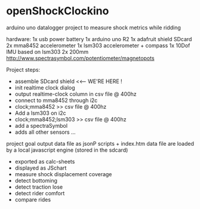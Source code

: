 # openShockClockino
arduino uno datalogger project to measure shock metrics while ridding

hardware:
1x usb power battery
1x arduino uno R2
1x adafruit shield SDcard
2x mma8452 accelerometer
1x lsm303 accelerometer + compass
1x 10Dof IMU based on lsm303
2x 200mm http://www.spectrasymbol.com/potentiometer/magnetopots

Project steps:
 - assemble SDcard shield <<-- WE'RE HERE !
 - init realtime clock dialog
 - output realtime-clock column in csv file @ 400hz
 - connect to mma8452 through i2c
 - clock;mma8452 >> csv file @ 400hz
 - Add a lsm303 on i2c
 - clock;mma8452;lsm303 >> csv file @ 400hz
 - add a spectraSymbol
 - adds all other sensors
...

project goal
output data file as jsonP scripts + index.htm
data file are loaded by a local javascript engine (stored in the sdcard)
 - exported as calc-sheets
 - displayed as JSchart
 - measure shock displacement coverage
 - detect bottoming
 - detect traction lose
 - detect rider comfort
 - compare rides
